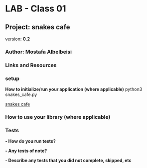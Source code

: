 # LAB - Class 01

## Project: snakes cafe
version: **0.2**

### Author: Mostafa Albelbeisi

### Links and Resources

### setup

**How to initialize/run your application (where applicable)**
python3 snakes_cafe.py

[snakes cafe](vscode-remote://wsl%2Bubuntu/home/mostafa/snakes-cafe/snakes_cafe.py)

### How to use your library (where applicable)

### Tests
**- How do you run tests?**

**- Any tests of note?**

**- Describe any tests that you did not complete, skipped, etc**